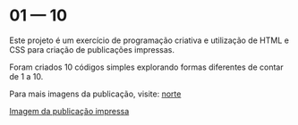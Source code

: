 # 01 — 10

Este projeto é um exercício de programação criativa e utilização de HTML e CSS para criação de publicações impressas.

Foram criados 10 códigos simples explorando formas diferentes de contar de 1 a 10.

Para mais imagens da publicação, visite: [norte](https://www.norte.in/produto/01-10/)

[Imagem da publicação impressa](https://raw.githubusercontent.com/guilhermesv/1-10/master/assets/1-10_web_0000_0.jpg)
